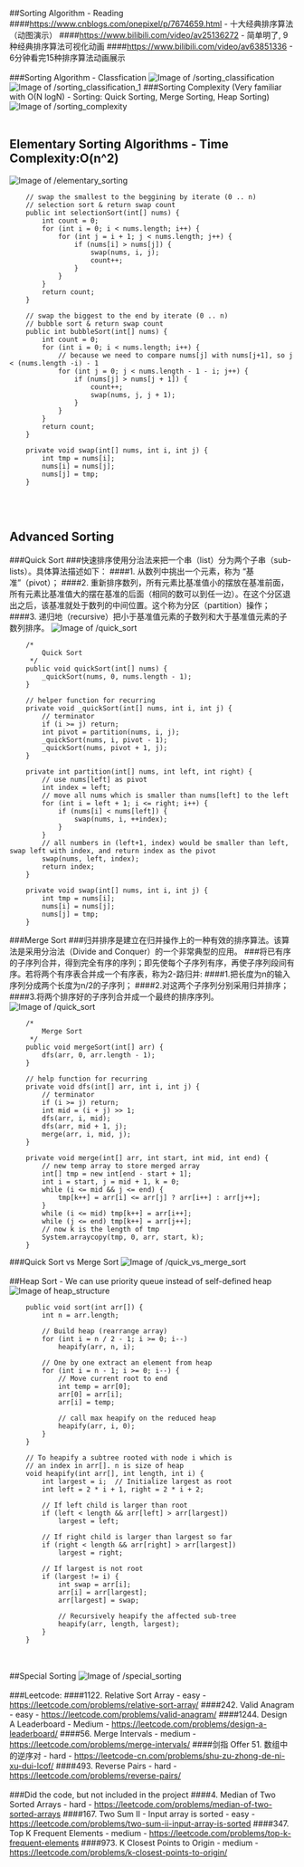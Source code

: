 ##Sorting Algorithm - Reading
####https://www.cnblogs.com/onepixel/p/7674659.html - 十大经典排序算法（动图演示）
####https://www.bilibili.com/video/av25136272       - 简单明了, 9种经典排序算法可视化动画
####https://www.bilibili.com/video/av63851336       - 6分钟看完15种排序算法动画展示
<br></br>
###Sorting Algorithm - Classfication
![Image of /sorting_classification](imgs//sorting_classification.jpg)
![Image of /sorting_classification_1](imgs//sorting_classification_1.jpg)
###Sorting Complexity (Very familiar with O(N logN) - Sorting: Quick Sorting, Merge Sorting, Heap Sorting)
![Image of /sorting_complexity](imgs//sorting_complexity.jpg)
<br></br>
## Elementary Sorting Algorithms - Time Complexity:O(n^2)
![Image of /elementary_sorting](imgs//elementary_sorting.jpg)
```
    // swap the smallest to the beggining by iterate (0 .. n)
    // selection sort & return swap count
    public int selectionSort(int[] nums) {
        int count = 0;
        for (int i = 0; i < nums.length; i++) {
            for (int j = i + 1; j < nums.length; j++) {
                if (nums[i] > nums[j]) {
                    swap(nums, i, j);
                    count++;
                }
            }
        }
        return count;
    }

    // swap the biggest to the end by iterate (0 .. n)
    // bubble sort & return swap count
    public int bubbleSort(int[] nums) {
        int count = 0;
        for (int i = 0; i < nums.length; i++) {
            // because we need to compare nums[j] with nums[j+1], so j < (nums.length -i) - 1
            for (int j = 0; j < nums.length - 1 - i; j++) {
                if (nums[j] > nums[j + 1]) {
                    count++;
                    swap(nums, j, j + 1);
                }
            }
        }
        return count;
    }
    
    private void swap(int[] nums, int i, int j) {
        int tmp = nums[i];
        nums[i] = nums[j];
        nums[j] = tmp;
    }
```
<br></br>
## Advanced Sorting
###Quick Sort
###快速排序使用分治法来把一个串（list）分为两个子串（sub-lists）。具体算法描述如下：
####1. 从数列中挑出一个元素，称为 “基准”（pivot）；
####2. 重新排序数列，所有元素比基准值小的摆放在基准前面，所有元素比基准值大的摆在基准的后面（相同的数可以到任一边）。在这个分区退出之后，该基准就处于数列的中间位置。这个称为分区（partition）操作；
####3. 递归地（recursive）把小于基准值元素的子数列和大于基准值元素的子数列排序。
![Image of /quick_sort](imgs//quick_sort.gif)
```
    /*
        Quick Sort
     */
    public void quickSort(int[] nums) {
        _quickSort(nums, 0, nums.length - 1);
    }

    // helper function for recurring
    private void _quickSort(int[] nums, int i, int j) {
        // terminator
        if (i >= j) return;
        int pivot = partition(nums, i, j);
        _quickSort(nums, i, pivot - 1);
        _quickSort(nums, pivot + 1, j);
    }

    private int partition(int[] nums, int left, int right) {
        // use nums[left] as pivot
        int index = left;
        // move all nums which is smaller than nums[left] to the left
        for (int i = left + 1; i <= right; i++) {
            if (nums[i] < nums[left]) {
                swap(nums, i, ++index);
            }
        }
        // all numbers in (left+1, index) would be smaller than left, swap left with index, and return index as the pivot
        swap(nums, left, index);
        return index;
    }

    private void swap(int[] nums, int i, int j) {
        int tmp = nums[i];
        nums[i] = nums[j];
        nums[j] = tmp;
    }
```
###Merge Sort
###归并排序是建立在归并操作上的一种有效的排序算法。该算法是采用分治法（Divide and Conquer）的一个非常典型的应用。
###将已有序的子序列合并，得到完全有序的序列；即先使每个子序列有序，再使子序列段间有序。若将两个有序表合并成一个有序表，称为2-路归并:
####1.把长度为n的输入序列分成两个长度为n/2的子序列；
####2.对这两个子序列分别采用归并排序；
####3.将两个排序好的子序列合并成一个最终的排序序列。
![Image of /quick_sort](imgs//merge_sort.gif)
```
    /*
        Merge Sort
     */
    public void mergeSort(int[] arr) {
        dfs(arr, 0, arr.length - 1);
    }

    // help function for recurring
    private void dfs(int[] arr, int i, int j) {
        // terminator
        if (i >= j) return;
        int mid = (i + j) >> 1;
        dfs(arr, i, mid);
        dfs(arr, mid + 1, j);
        merge(arr, i, mid, j);
    }

    private void merge(int[] arr, int start, int mid, int end) {
        // new temp array to store merged array
        int[] tmp = new int[end - start + 1];
        int i = start, j = mid + 1, k = 0;
        while (i <= mid && j <= end) {
            tmp[k++] = arr[i] <= arr[j] ? arr[i++] : arr[j++];
        }
        while (i <= mid) tmp[k++] = arr[i++];
        while (j <= end) tmp[k++] = arr[j++];
        // now k is the length of tmp
        System.arraycopy(tmp, 0, arr, start, k);
    }
```
###Quick Sort vs Merge Sort
![Image of /quick_vs_merge_sort](imgs//quick_vs_merge_sort.jpg)
<br></br>
##Heap Sort - We can use priority queue instead of self-defined heap
![Image of heap_structure](imgs/heap_structure.png)
```
    public void sort(int arr[]) {
        int n = arr.length;

        // Build heap (rearrange array)
        for (int i = n / 2 - 1; i >= 0; i--)
            heapify(arr, n, i);

        // One by one extract an element from heap
        for (int i = n - 1; i >= 0; i--) {
            // Move current root to end
            int temp = arr[0];
            arr[0] = arr[i];
            arr[i] = temp;

            // call max heapify on the reduced heap
            heapify(arr, i, 0);
        }
    }

    // To heapify a subtree rooted with node i which is
    // an index in arr[]. n is size of heap
    void heapify(int arr[], int length, int i) {
        int largest = i;  // Initialize largest as root
        int left = 2 * i + 1, right = 2 * i + 2;  

        // If left child is larger than root
        if (left < length && arr[left] > arr[largest])
            largest = left;

        // If right child is larger than largest so far
        if (right < length && arr[right] > arr[largest])
            largest = right;

        // If largest is not root
        if (largest != i) {
            int swap = arr[i];
            arr[i] = arr[largest];
            arr[largest] = swap;

            // Recursively heapify the affected sub-tree
            heapify(arr, length, largest);
        }
    }
```
<br></br>
##Special Sorting
![Image of /special_sorting](imgs//special_sorting.jpg)
<br></br>
###Leetcode:
####1122. Relative Sort Array - easy - https://leetcode.com/problems/relative-sort-array/
####242. Valid Anagram - easy - https://leetcode.com/problems/valid-anagram/
####1244. Design A Leaderboard - Medium - https://leetcode.com/problems/design-a-leaderboard/
####56. Merge Intervals - medium - https://leetcode.com/problems/merge-intervals/
####剑指 Offer 51. 数组中的逆序对 - hard - https://leetcode-cn.com/problems/shu-zu-zhong-de-ni-xu-dui-lcof/
####493. Reverse Pairs - hard - https://leetcode.com/problems/reverse-pairs/
<br></br>
###Did the code, but not included in the project
####4. Median of Two Sorted Arrays - hard - https://leetcode.com/problems/median-of-two-sorted-arrays
####167. Two Sum II - Input array is sorted - easy - https://leetcode.com/problems/two-sum-ii-input-array-is-sorted 
####347. Top K Frequent Elements - medium - https://leetcode.com/problems/top-k-frequent-elements
####973. K Closest Points to Origin - medium - https://leetcode.com/problems/k-closest-points-to-origin/